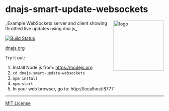 # dnajs-smart-update-websockets
<img src=http://dnajs.org/graphics/dnajs-logo.png align=right width=160 alt=logo>
_Example WebSockets server and client showing throttled live updates using dna.js_

[![Build Status](https://travis-ci.org/dnajs/dnajs-smart-update-websockets.svg)](https://travis-ci.org/dnajs/dnajs-smart-update-websockets)

[dnajs.org](http://dnajs.org)

Try it out:

1. Install Node.js from: https://nodejs.org
1. `cd dnajs-smart-update-websockets`
1. `npm install`
1. `npm start`
1. In your web browser, go to: http://localhost:8777

---
[MIT License](LICENSE.txt)
